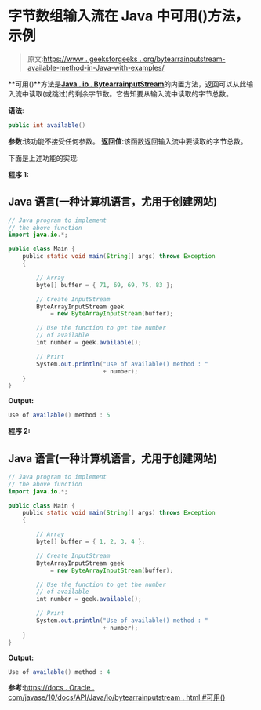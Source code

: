 # 字节数组输入流在 Java 中可用()方法，示例

> 原文:[https://www . geeksforgeeks . org/bytearrainputstream-available-method-in-Java-with-examples/](https://www.geeksforgeeks.org/bytearrayinputstream-available-method-in-java-with-examples/)

**可用()**方法是[**Java . io . BytearrainputStream**](https://www.geeksforgeeks.org/io-bytearrayinputstream-class-java/)的内置方法，返回可以从此输入流中读取(或跳过)的剩余字节数。它告知要从输入流中读取的字节总数。

**语法**:

```java
public int available()
```

**参数**:该功能不接受任何参数。
**返回值**:该函数返回输入流中要读取的字节总数。

下面是上述功能的实现:

**程序 1:**

## Java 语言(一种计算机语言，尤用于创建网站)

```java
// Java program to implement
// the above function
import java.io.*;

public class Main {
    public static void main(String[] args) throws Exception
    {

        // Array
        byte[] buffer = { 71, 69, 69, 75, 83 };

        // Create InputStream
        ByteArrayInputStream geek
            = new ByteArrayInputStream(buffer);

        // Use the function to get the number
        // of available
        int number = geek.available();

        // Print
        System.out.println("Use of available() method : "
                           + number);
    }
}
```

**Output:** 

```java
Use of available() method : 5
```

**程序 2:**

## Java 语言(一种计算机语言，尤用于创建网站)

```java
// Java program to implement
// the above function
import java.io.*;

public class Main {
    public static void main(String[] args) throws Exception
    {

        // Array
        byte[] buffer = { 1, 2, 3, 4 };

        // Create InputStream
        ByteArrayInputStream geek
            = new ByteArrayInputStream(buffer);

        // Use the function to get the number
        // of available
        int number = geek.available();

        // Print
        System.out.println("Use of available() method : "
                           + number);
    }
}
```

**Output:** 

```java
Use of available() method : 4
```

**参考:**[https://docs . Oracle . com/javase/10/docs/API/Java/io/bytearrainputstream . html #可用()](https://docs.oracle.com/javase/10/docs/api/java/io/ByteArrayInputStream.html#available())